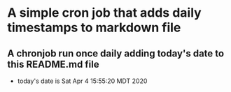 A simple cron job that adds daily timestamps to markdown file
============================================================
## A chronjob run once daily adding today's date to this README.md file
* today's date is Sat Apr  4 15:55:20 MDT 2020
